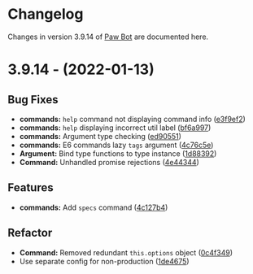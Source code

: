 # Changelog

Changes in version 3.9.14 of [Paw Bot](https://paw.bot) are documented here.

# 3.9.14 - (2022-01-13)

## Bug Fixes

- **commands:** `help` command not displaying command info ([e3f9ef2](https://github.com/OfficialPawBot/paw-bot-overhaul/commit/e3f9ef240b2e42c088d39ca91dd49f48ccc6f105))
- **commands:** `help` displaying incorrect util label ([bf6a997](https://github.com/OfficialPawBot/paw-bot-overhaul/commit/bf6a997cd35ed0f1961a732c94989c58dc4b01d4))
- **commands:** Argument type checking ([ed90551](https://github.com/OfficialPawBot/paw-bot-overhaul/commit/ed90551f579d09c7e671550be2f158d2b3893044))
- **commands:** E6 commands lazy `tags` argument ([4c76c5e](https://github.com/OfficialPawBot/paw-bot-overhaul/commit/4c76c5eba4e0607203efcea49b42c496fd7c6aca))
- **Argument:** Bind type functions to type instance ([1d88392](https://github.com/OfficialPawBot/paw-bot-overhaul/commit/1d88392e686e173d45d1019690255493fa167e6b))
- **Command:** Unhandled promise rejections ([4e44344](https://github.com/OfficialPawBot/paw-bot-overhaul/commit/4e44344457416313f4b72a446083f01290974b8b))

## Features

- **commands:** Add `specs` command ([4c127b4](https://github.com/OfficialPawBot/paw-bot-overhaul/commit/4c127b4b4dbfbaa906e4c15b63d7e0f5f114eb70))

## Refactor

- **Command:** Removed redundant `this.options` object ([0c4f349](https://github.com/OfficialPawBot/paw-bot-overhaul/commit/0c4f3494c5003d533e37421a2857b69a4b0c2cee))
- Use separate config for non-production ([1de4675](https://github.com/OfficialPawBot/paw-bot-overhaul/commit/1de46755a83b451ab32205efc9e86999ecd249f5))
